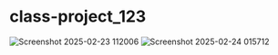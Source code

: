 # class-project_123
![Screenshot 2025-02-23 112006](https://github.com/user-attachments/assets/16bc20c6-764e-4e26-b3db-21129569e646)
![Screenshot 2025-02-24 015712](https://github.com/user-attachments/assets/992d674a-e3f9-4522-8510-48432db4f5cb)
